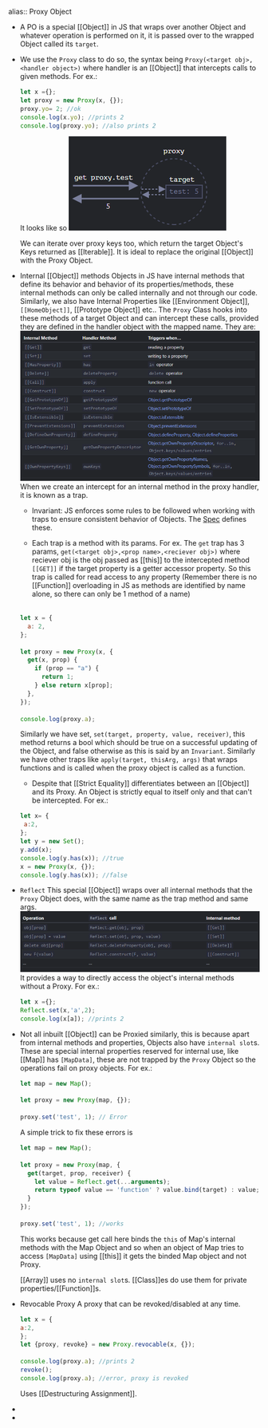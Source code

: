 alias:: Proxy Object

- A PO is a special [[Object]] in JS that wraps over another Object and whatever operation is performed on it, it is passed over to the wrapped Object called its ``target``.
- We use the ``Proxy`` class to do so, the syntax being ``Proxy(<target obj>, <handler object>)`` where handler is an [[Object]] that intercepts calls to given methods. 
  For ex.:
  ```js
  let x ={};
  let proxy = new Proxy(x, {});
  proxy.yo= 2; //ok
  console.log(x.yo); //prints 2
  console.log(proxy.yo); //also prints 2
  ```
  It looks like so
  ![image.png](../assets/image_1687183225812_0.png)
  
  We can iterate over proxy keys too, which return the target Object's Keys returned as [[Iterable]].
  It is ideal to replace the original [[Object]] with the Proxy Object.
- Internal [[Object]] methods
  Objects in JS have internal methods that define its behavior and behavior of its properties/methods, these internal methods can only be called internally and not through our code. Similarly, we also have Internal Properties like [[Environment Object]], ``[[HomeObject]]``, [[Prototype Object]] etc.. 
  The ``Proxy`` Class hooks into these methods of a target Object and can intercept these calls, provided they are defined in the handler object with the mapped name.
  They are:
  ![image.png](../assets/image_1687192358700_0.png)
  When we create an intercept for an internal method in the proxy handler, it is known as a trap.
  
  * Invariant: JS enforces some rules to be followed when working with traps to ensure consistent behavior of Objects. The [Spec](https://tc39.es/ecma262/#sec-proxy-object-internal-methods-and-internal-slots) defines these.
  
  * Each trap is a method with its params.
  For ex.
  The ``get`` trap has 3 params, ``get(<target obj>,<prop name>,<reciever obj>)`` where reciever obj is the obj passed as [[this]] to the intercepted method ``[[GET]]`` if the target property is a getter accessor property. So this trap is called for read access to any property (Remember there is no [[Function]] overloading in JS as methods are identified by name alone, so there can only be 1 method of a name)
  ```js
  
  let x = {
    a: 2,
  };
  
  let proxy = new Proxy(x, {
    get(x, prop) {
      if (prop == "a") {
        return 1;
      } else return x[prop];
    },
  });
  
  console.log(proxy.a);
  ```
  
  Similarly we have set, ``set(target, property, value, receiver)``, this method returns a bool which should be true on a successful updating of the Object, and false otherwise as this is said by an ``Invariant``. 
  Similarly we have other traps like ``apply(target, thisArg, args)`` that wraps functions and is called when the proxy object is called as a function.
  
  * Despite that [[Strict Equality]] differentiates between an [[Object]] and its Proxy.
  An Object is strictly equal to itself only and that can't be intercepted.
  For ex.:
  ```js
  let x= {
   a:2,
  };
  let y = new Set();
  y.add(x);
  console.log(y.has(x)); //true
  x = new Proxy(x, {});
  console.log(y.has(x)); //false
  ```
- ``Reflect``
  This special [[Object]] wraps over all internal methods that the ``Proxy`` Object does, with the same name as the trap method and same args.
  ![image.png](../assets/image_1687202127438_0.png)
  It provides a way to directly access the object's internal methods without a Proxy.
  For ex.:
  ```js
  let x ={};
  Reflect.set(x,'a',2);
  console.log(x[a]); //prints 2
  ```
- Not all inbuilt [[Object]] can be Proxied similarly, this is because apart from internal methods and properties, Objects also have  ``internal slot``s. These are special internal properties reserved for internal use, like [[Map]] has ``[MapData]``, these are not trapped by the ``Proxy`` Object so the operations fail on proxy objects. 
  For ex.:
  ```js
  let map = new Map();
  
  let proxy = new Proxy(map, {});
  
  proxy.set('test', 1); // Error
  ```
  A simple trick to fix these errors is
  
  ```js
  let map = new Map();
  
  let proxy = new Proxy(map, {
    get(target, prop, receiver) {
      let value = Reflect.get(...arguments);
      return typeof value == 'function' ? value.bind(target) : value;
    }
  });
  
  proxy.set('test', 1); //works
  ```
  This works because get call here binds the ``this`` of Map's internal methods with the Map Object and so when an object of Map tries to access ``[MapData]`` using [[this]] it gets the binded Map object and not Proxy.
  
  [[Array]] uses no ``internal slot``s. [[Class]]es do use them for private properties/[[Function]]s.
- Revocable Proxy
  A proxy that can be revoked/disabled at any time.
  ```js
  let x = {
  a:2,
  };
  let {proxy, revoke} = new Proxy.revocable(x, {});
  
  console.log(proxy.a); //prints 2
  revoke();
  console.log(proxy.a); //error, proxy is revoked
  ```
  Uses [[Destructuring Assignment]].
-
-
